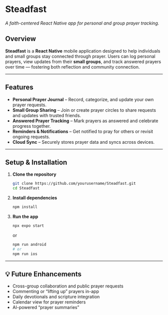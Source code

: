 # Steadfast

*A faith-centered React Native app for personal and group prayer tracking.*

## Overview

**Steadfast** is a **React Native** mobile application designed to help individuals and small groups stay connected through prayer.
Users can log personal prayers, view updates from their **small groups**, and track answered prayers over time — fostering both reflection and community connection.

---

## Features

* **Personal Prayer Journal** – Record, categorize, and update your own prayer requests.
* **Small Group Sharing** – Join or create prayer circles to share requests and updates with trusted friends.
* **Answered Prayer Tracking** – Mark prayers as answered and celebrate progress together.
* **Reminders & Notifications** – Get notified to pray for others or revisit ongoing requests.
* **Cloud Sync** – Securely stores prayer data and syncs across devices.

---

## Setup & Installation

1. **Clone the repository**

   ```bash
   git clone https://github.com/yourusername/Steadfast.git
   cd Steadfast
   ```

2. **Install dependencies**

   ```bash
   npm install
   ```

3. **Run the app**

   ```bash
   npx expo start
   ```

   or

   ```bash
   npm run android
   # or
   npm run ios
   ```

---

## 💡 Future Enhancements

* Cross-group collaboration and public prayer requests
* Commenting or “lifting up” prayers in-app
* Daily devotionals and scripture integration
* Calendar view for prayer reminders
* AI-powered “prayer summaries”

